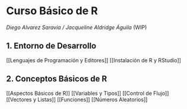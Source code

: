 # Curso Básico de R
*Diego Alvarez Saravia / Jacqueline Aldridge Águila*
(WIP)

## 1. Entorno de Desarrollo
[[Lenguajes de Programación y Editores]]
[[Instalación de R y RStudio]]

## 2. Conceptos Básicos de R
[[Aspectos Básicos de R]]
[[Variables y Tipos]]
[[Control de Flujo]]
[[Vectores y Listas]]
[[Funciones]]
[[Números Aleatorios]]